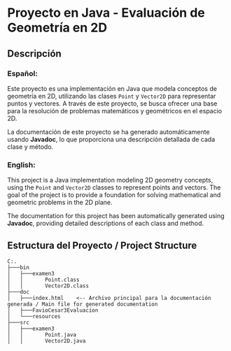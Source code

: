 # Proyecto en Java - Evaluación de Geometría en 2D

## Descripción
  
### Español:
  
Este proyecto es una implementación en Java que modela conceptos de geometría en 2D, utilizando las clases `Point` y `Vector2D` para representar puntos y vectores. A través de este proyecto, se busca ofrecer una base para la resolución de problemas matemáticos y geométricos en el espacio 2D.

La documentación de este proyecto se ha generado automáticamente usando **Javadoc**, lo que proporciona una descripción detallada de cada clase y método.

### English:

This project is a Java implementation modeling 2D geometry concepts, using the `Point` and `Vector2D` classes to represent points and vectors. The goal of the project is to provide a foundation for solving mathematical and geometric problems in the 2D plane.

The documentation for this project has been automatically generated using **Javadoc**, providing detailed descriptions of each class and method.

## Estructura del Proyecto / Project Structure

```plaintext
C:.
├───bin
│   ├───examen3
│   │       Point.class
│   │       Vector2D.class
├───doc
│   ├───index.html    <-- Archivo principal para la documentación generada / Main file for generated documentation
│   ├───FavioCesar3Evaluacion
│   └───resources
├───src
│   ├───examen3
│   │       Point.java
│   │       Vector2D.java

